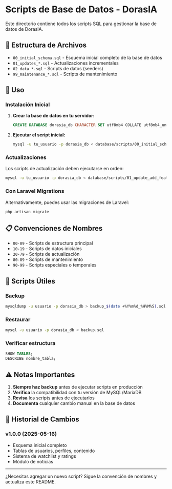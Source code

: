 # Scripts de Base de Datos - DorasIA

Este directorio contiene todos los scripts SQL para gestionar la base de datos de DorasIA.

## 📁 Estructura de Archivos

- `00_initial_schema.sql` - Esquema inicial completo de la base de datos
- `01_updates_*.sql` - Actualizaciones incrementales
- `02_data_*.sql` - Scripts de datos (seeders)
- `99_maintenance_*.sql` - Scripts de mantenimiento

## 🚀 Uso

### Instalación Inicial

1. **Crear la base de datos en tu servidor:**
   ```sql
   CREATE DATABASE dorasia_db CHARACTER SET utf8mb4 COLLATE utf8mb4_unicode_ci;
   ```

2. **Ejecutar el script inicial:**
   ```bash
   mysql -u tu_usuario -p dorasia_db < database/scripts/00_initial_schema.sql
   ```

### Actualizaciones

Los scripts de actualización deben ejecutarse en orden:
```bash
mysql -u tu_usuario -p dorasia_db < database/scripts/01_update_add_features.sql
```

### Con Laravel Migrations

Alternativamente, puedes usar las migraciones de Laravel:
```bash
php artisan migrate
```

## 📋 Convenciones de Nombres

- `00-09` - Scripts de estructura principal
- `10-19` - Scripts de datos iniciales
- `20-79` - Scripts de actualización
- `80-89` - Scripts de mantenimiento
- `90-99` - Scripts especiales o temporales

## 🔧 Scripts Útiles

### Backup
```bash
mysqldump -u usuario -p dorasia_db > backup_$(date +%Y%m%d_%H%M%S).sql
```

### Restaurar
```bash
mysql -u usuario -p dorasia_db < backup.sql
```

### Verificar estructura
```sql
SHOW TABLES;
DESCRIBE nombre_tabla;
```

## ⚠️ Notas Importantes

1. **Siempre haz backup** antes de ejecutar scripts en producción
2. **Verifica** la compatibilidad con tu versión de MySQL/MariaDB
3. **Revisa** los scripts antes de ejecutarlos
4. **Documenta** cualquier cambio manual en la base de datos

## 📝 Historial de Cambios

### v1.0.0 (2025-05-16)
- Esquema inicial completo
- Tablas de usuarios, perfiles, contenido
- Sistema de watchlist y ratings
- Módulo de noticias

---

¿Necesitas agregar un nuevo script? Sigue la convención de nombres y actualiza este README.